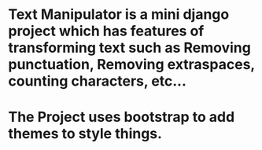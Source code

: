 # Text Manipulator is a mini django project which has features of transforming text such as Removing punctuation, Removing extraspaces, counting characters, etc...
# The Project uses bootstrap to add themes to style things.
